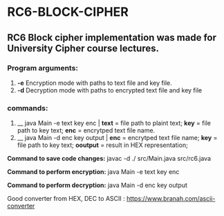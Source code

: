 # RC6-BLOCK-CIPHER

## RC6 Block cipher implementation was made for University Cipher course lectures. 

### Program arguments:

1. __-e__  Encryption mode with paths to text file and key file.
2. __-d__ Decryption mode with paths to encrypted text file and key file

### commands:
1. __ java Main -e text key enc |  __text__ = file path to plaint text; __key__ = file path to key text; __enc__ = encrytped text file name.
2. __ java Main -d enc key output | __enc__ = encrytped text file name; __key__ = file path to key text; __ooutput__ = result in HEX representation;

__Command to save code changes:__ javac -d ./ src/Main.java src/rc6.java

__Command to perform encryption:__ java Main -e text key enc

__Command to perform decryption:__ java Main -d enc key output

Good converter from HEX, DEC to ASCII : https://www.branah.com/ascii-converter


